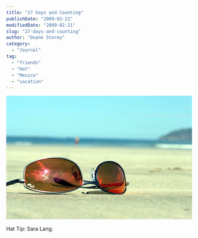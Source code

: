 ```yaml
---
title: "27 Days and Counting"
publishDate: "2009-02-21"
modifiedDate: "2009-02-21"
slug: "27-days-and-counting"
author: "Duane Storey"
category:
  - "Journal"
tag:
  - "friends"
  - "Hot"
  - "Mexico"
  - "vacation"
---
```


[![Costa Rica](_images/27-days-and-counting-1.jpg)](http://www.flickr.com/photos/duanestorey/170992719/)

Hat Tip: Sara Lang.